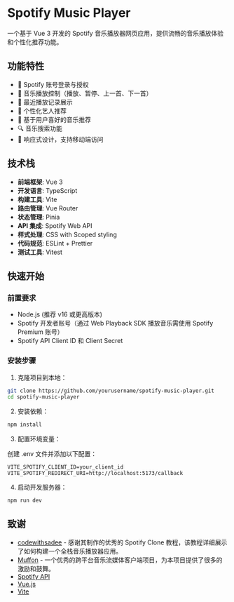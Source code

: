 # Spotify Music Player

一个基于 Vue 3 开发的 Spotify 音乐播放器网页应用，提供流畅的音乐播放体验和个性化推荐功能。

## 功能特性

- 🎵 Spotify 账号登录与授权
- 🎼 音乐播放控制（播放、暂停、上一首、下一首）
- 📑 最近播放记录展示
- 👥 个性化艺人推荐
- 🎯 基于用户喜好的音乐推荐
- 🔍 音乐搜索功能
- 📱 响应式设计，支持移动端访问

## 技术栈

- **前端框架**: Vue 3
- **开发语言**: TypeScript
- **构建工具**: Vite
- **路由管理**: Vue Router
- **状态管理**: Pinia
- **API 集成**: Spotify Web API
- **样式处理**: CSS with Scoped styling
- **代码规范**: ESLint + Prettier
- **测试工具**: Vitest

## 快速开始

### 前置要求

- Node.js (推荐 v16 或更高版本)
- Spotify 开发者账号（通过 Web Playback SDK 播放音乐需使用 Spotify Premium 账号）
- Spotify API Client ID 和 Client Secret

### 安装步骤

1. 克隆项目到本地：

```bash
git clone https://github.com/yourusername/spotify-music-player.git
cd spotify-music-player
```

2. 安装依赖：

```bash
npm install
```

3. 配置环境变量：

创建 .env 文件并添加以下配置：

```
VITE_SPOTIFY_CLIENT_ID=your_client_id
VITE_SPOTIFY_REDIRECT_URI=http://localhost:5173/callback
```

4. 启动开发服务器：

```bash
npm run dev
```

## 致谢
- [codewithsadee](https://www.youtube.com/watch?v=Ms5Uhj87XsE) - 感谢其制作的优秀的 Spotify Clone 教程，该教程详细展示了如何构建一个全栈音乐播放器应用。
- [Muffon](https://github.com/staniel359/muffon) - 一个优秀的跨平台音乐流媒体客户端项目，为本项目提供了很多的激励和鼓舞。
- [Spotify API](https://developer.spotify.com/)
- [Vue.js](https://cn.vuejs.org/)
- [Vite](https://vitejs.cn/vite3-cn/guide/)
